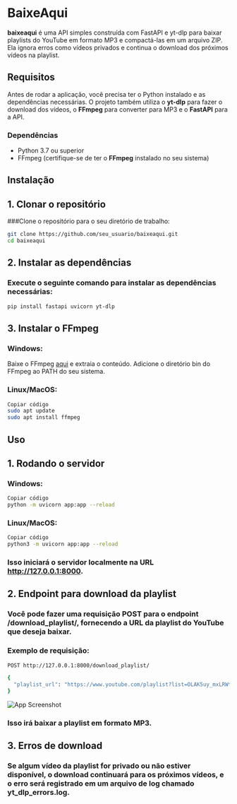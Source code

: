 # **BaixeAqui**

**baixeaqui** é uma API simples construída com FastAPI e yt-dlp para baixar playlists do YouTube em formato MP3 e compactá-las em um arquivo ZIP. Ela ignora erros como vídeos privados e continua o download dos próximos vídeos na playlist.

## **Requisitos**

Antes de rodar a aplicação, você precisa ter o Python instalado e as dependências necessárias. O projeto também utiliza o **yt-dlp** para fazer o download dos vídeos, o **FFmpeg** para converter para MP3 e o **FastAPI** para a API.

### **Dependências**

- Python 3.7 ou superior
- FFmpeg (certifique-se de ter o **FFmpeg** instalado no seu sistema)

## **Instalação**

## **1. Clonar o repositório**

###Clone o repositório para o seu diretório de trabalho:

```bash
git clone https://github.com/seu_usuario/baixeaqui.git
cd baixeaqui

```

## **2. Instalar as dependências**
### Execute o seguinte comando para instalar as dependências necessárias:
```bash
pip install fastapi uvicorn yt-dlp
```

## **3. Instalar o FFmpeg**
### Windows:

Baixe o FFmpeg [aqui](https://github.com/BtbN/FFmpeg-Builds/releases/download/latest/ffmpeg-master-latest-win64-gpl.zip)  e extraia o conteúdo.
Adicione o diretório bin do FFmpeg ao PATH do seu sistema.

### Linux/MacOS:

```bash
Copiar código
sudo apt update
sudo apt install ffmpeg
```

## **Uso**
## **1. Rodando o servidor**

### Windows:

```bash
Copiar código
python -m uvicorn app:app --reload
```
### Linux/MacOS:
```bash
Copiar código
python3 -m uvicorn app:app --reload
```
### **Isso iniciará o servidor localmente na URL http://127.0.0.1:8000.**

## **2. Endpoint para download da playlist**
### Você pode fazer uma requisição POST para o endpoint /download_playlist/, fornecendo a URL da playlist do YouTube que deseja baixar.

### **Exemplo de requisição:**
```bash
POST http://127.0.0.1:8000/download_playlist/

{
  "playlist_url": "https://www.youtube.com/playlist?list=OLAK5uy_mxLRWtpm13rbHsw05VcE8-qwJON6DFoTc"
}
```

![App Screenshot](https://iili.io/2OZtXlp.png) 

### Isso irá baixar a playlist em formato MP3.

## **3. Erros de download**

### Se algum vídeo da playlist for privado ou não estiver disponível, o download continuará para os próximos vídeos, e o erro será registrado em um arquivo de log chamado yt_dlp_errors.log.
